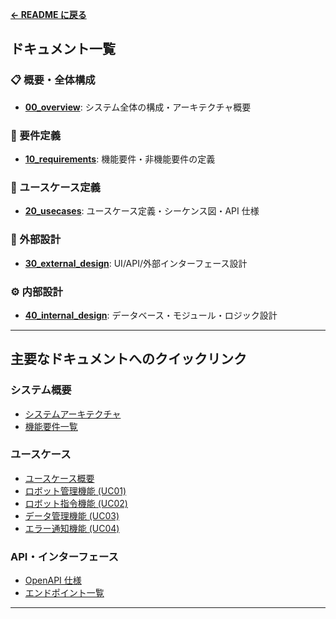 **[← README に戻る](../README.md)**
## ドキュメント一覧

### 📋 概要・全体構成

- **[00_overview](./00_overview/index.md)**: システム全体の構成・アーキテクチャ概要

### 📝 要件定義

- **[10_requirements](./10_requirements/index.md)**: 機能要件・非機能要件の定義

### 👥 ユースケース定義

- **[20_usecases](./20_usecases/index.md)**: ユースケース定義・シーケンス図・API 仕様

### 🎨 外部設計

- **[30_external_design](./30_external_design/index.md)**: UI/API/外部インターフェース設計

### ⚙️ 内部設計

- **[40_internal_design](./40_internal_design/index.md)**: データベース・モジュール・ロジック設計

---

## 主要なドキュメントへのクイックリンク

### システム概要

- [システムアーキテクチャ](./00_overview/system_architecture.md)
- [機能要件一覧](./10_requirements/functional_requirements.md)

### ユースケース

- [ユースケース概要](./20_usecases/index.md)
- [ロボット管理機能 (UC01)](./20_usecases/UC01_robot_management/index.md)
- [ロボット指令機能 (UC02)](./20_usecases/UC02_robot_command/index.md)
- [データ管理機能 (UC03)](./20_usecases/UC03_data_management/index.md)
- [エラー通知機能 (UC04)](./20_usecases/UC04_error_notification/index.md)

### API・インターフェース

- [OpenAPI 仕様](./30_external_design/api_specs/openapi.yaml)
- [エンドポイント一覧](./30_external_design/api_specs/endpoints.md)

---

